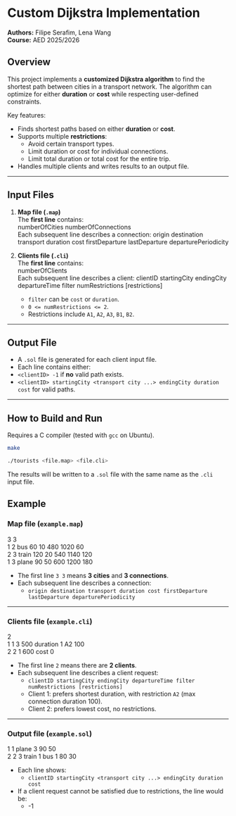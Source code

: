 # Custom Dijkstra Implementation

**Authors:** Filipe Serafim, Lena Wang  
**Course:** AED 2025/2026

## Overview
This project implements a **customized Dijkstra algorithm** to find the shortest path between cities in a transport network. The algorithm can optimize for either **duration** or **cost** while respecting user-defined constraints.

Key features:
- Finds shortest paths based on either **duration** or **cost**.
- Supports multiple **restrictions**:
  - Avoid certain transport types.
  - Limit duration or cost for individual connections.
  - Limit total duration or total cost for the entire trip.
- Handles multiple clients and writes results to an output file.

---

## Input Files

1. **Map file (`.map`)**  
   The **first line** contains: <br>
    numberOfCities numberOfConnections <br>
   Each subsequent line describes a connection:
    origin destination transport duration cost firstDeparture lastDeparture departurePeriodicity


3. **Clients file (`.cli`)**  
   The **first line** contains: <br>
    numberOfClients <br>
   Each subsequent line describes a client:
    clientID startingCity endingCity departureTime filter numRestrictions [restrictions]
   - `filter` can be `cost` or `duration`.  
   - `0 <= numRestrictions <= 2`.  
   - Restrictions include `A1`, `A2`, `A3`, `B1`, `B2`.  

---

## Output File
- A `.sol` file is generated for each client input file.  
- Each line contains either:
- `<clientID> -1` if **no** valid path exists.  
- `<clientID> startingCity <transport city ...> endingCity duration cost` for valid paths.

---

## How to Build and Run

Requires a C compiler (tested with `gcc` on Ubuntu).

```bash
make

./tourists <file.map> <file.cli>
```
The results will be written to a `.sol` file with the same name as the `.cli` input file.

## Example

### Map file (`example.map`)

3 3 <br>
1 2 bus 60 10 480 1020 60 <br>
2 3 train 120 20 540 1140 120 <br>
1 3 plane 90 50 600 1200 180 <br>

- The first line `3 3` means **3 cities** and **3 connections**.
- Each subsequent line describes a connection:
  - `origin destination transport duration cost firstDeparture lastDeparture departurePeriodicity`

---

### Clients file (`example.cli`)

2 <br>
1 1 3 500 duration 1 A2 100 <br>
2 2 1 600 cost 0 <br>

- The first line `2` means there are **2 clients**.
- Each subsequent line describes a client request:
  - `clientID startingCity endingCity departureTime filter numRestrictions [restrictions]`
  - Client 1: prefers shortest duration, with restriction `A2` (max connection duration 100).
  - Client 2: prefers lowest cost, no restrictions.

---

### Output file (`example.sol`)

1 1 plane 3 90 50 <br>
2 2 3 train 1 bus 1 80 30 <br>

- Each line shows:
  - `clientID startingCity <transport city ...> endingCity duration cost`
- If a client request cannot be satisfied due to restrictions, the line would be:
  - <clientID> -1
  
